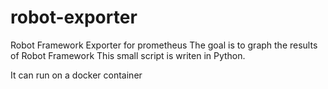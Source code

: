 # robot-exporter
Robot Framework Exporter for prometheus
The goal is to graph the results of Robot Framework
This small script is writen in Python.

It can run on a docker container
